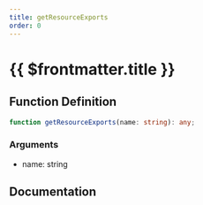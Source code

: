 ```yaml
---
title: getResourceExports
order: 0
---
```


# {{ $frontmatter.title }}

## Function Definition

```ts
function getResourceExports(name: string): any;
```

### Arguments

* name: string

## Documentation

<!--@include: ./parts/getResourceExports.md-->
